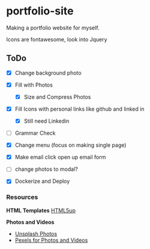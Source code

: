 # portfolio-site
Making a portfolio website for myself.

Icons are fontawesome, look into Jquery


## ToDo
* [x] Change background photo
* [x] Fill with Photos
    * [x] Size and Compress Photos
* [x] Fill Icons with personal links like github and linked in
    * [x] Still need Linkedin 
* [ ] Grammar Check
* [x] Change menu (focus on making single page)
* [x] Make email click open up email form
* [ ] change photos to modal?
* [x] Dockerize and Deploy


### Resources
**HTML Templates**
[HTML5up](https://html5up.net/)


**Photos and Videos**
* [Unsplash Photos](https://unsplash.com/)
* [Pexels for Photos and Videos](https://www.pexels.com/search/videos/vacation%20beach%20/)
